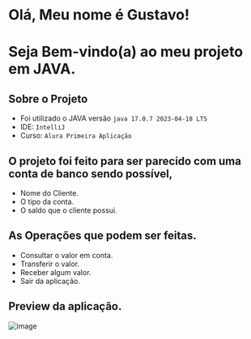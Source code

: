 # Olá, Meu nome é Gustavo! 
# Seja Bem-vindo(a) ao meu projeto em JAVA. 

## Sobre o Projeto
- Foi utilizado o JAVA versão `java 17.0.7 2023-04-18 LTS`
- IDE:  `IntelliJ`
- Curso: `Alura Primeira Aplicação`


## O projeto foi feito para ser parecido com uma conta de banco sendo possível, 
- Nome do Cliente.
- O tipo da conta.
- O saldo que o cliente possui.

## As Operações que podem ser feitas.
- Consultar o valor em conta.
- Transferir o valor.
- Receber algum valor.
- Sair da aplicação.


## Preview da aplicação.
![image](https://github.com/guustavosantoos/desafioAluraProjeto/assets/65858920/74ff0b63-53e7-42f9-ae9e-f4b0d5bb7961)

